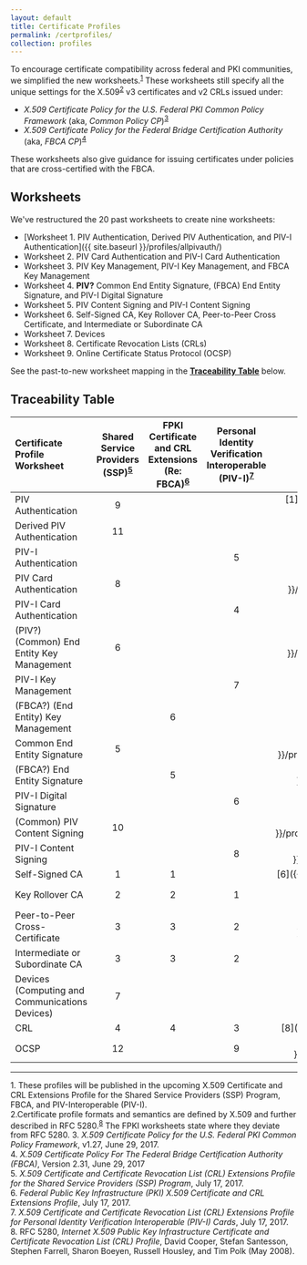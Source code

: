 ```yaml
---
layout: default
title: Certificate Profiles
permalink: /certprofiles/
collection: profiles
---
```

To encourage certificate compatibility across federal and PKI communities, we simplified the new worksheets.<sup>[1](#1)</sup> These worksheets still specify all the unique settings for the X.509<sup>[2](#2)</sup> v3 certificates and v2 CRLs issued under:

* _X.509 Certificate Policy for the U.S. Federal PKI Common Policy Framework_ (aka, _Common Policy CP_)<sup>[3](#3)</sup>
* _X.509 Certificate Policy for the Federal Bridge Certification Authority_ (aka, _FBCA CP_)<sup>[4](#4)</sup> 

These worksheets also give guidance for issuing certificates under policies that are cross-certified with the FBCA.  
<!--Didn't see any worksheets with statements to this effect.-->

## Worksheets

We've restructured the 20 past worksheets to create nine worksheets: 

* [Worksheet 1. PIV Authentication, Derived PIV Authentication, and PIV-I Authentication]({{ site.baseurl }}/profiles/allpivauth/)<br>
* Worksheet 2. PIV Card Authentication and PIV-I Card Authentication<br>
* Worksheet 3. PIV Key Management, PIV-I Key Management, and FBCA Key Management<br>
* Worksheet 4. **PIV?** Common End Entity Signature, (FBCA) End Entity Signature, and PIV-I Digital Signature<br>
* Worksheet 5. PIV Content Signing and PIV-I Content Signing<br>
* Worksheet 6. Self-Signed CA, Key Rollover CA, Peer-to-Peer Cross Certificate, and Intermediate or Subordinate CA<br>
* Worksheet 7. Devices <!--renamed Computing and Communications Devices--><br>
* Worksheet 8. Certificate Revocation Lists (CRLs)<br>
* Worksheet 9. Online Certificate Status Protocol (OCSP)<br>

See the past-to-new worksheet mapping in the [**Traceability Table**](#traceability) below. 

## Traceability Table

<!--These links don't work yet-->

| **Certificate Profile Worksheet**           | **Shared<br>Service<br>Providers<br>(SSP)<sup>[5](#5)</sup><br>**  | **FPKI<br>Certificate<br>and CRL Extensions<br>(Re: FBCA)<sup>[6](#6)</sup><br>**     | **Personal<br>Identity<br>Verification<br>Interoperable<br>(PIV-I)<sup>[7](#7)</sup>**     | **Current<br>**   |
| :----------------------------------  | :---------:  | :-----------:    | :-----------:      | :-----------:      |
| PIV Authentication       |  9              |             |               | [1]({{ site.baseurl }}/profiles/all pivauth/)       |
| Derived PIV Authentication       |  11              |             |               | [1]({{ site.baseurl }}/profiles/allpivauth/)             |
| PIV-I Authentication       |                |             |  5             | [1]({{ site.baseurl }}/profiles/allpivauth/)    |
| PIV Card Authentication       | 8               |             |               | [2]({{ site.baseurl }}/profiles/commoncardauth/)             |
| PIV-I Card Authentication       |                |             |  4             | [2]({{ site.baseurl }}/profiles/pivicardauth/)             |
| (PIV?) (Common) End Entity Key Management       | 6               |             |               | [3]({{ site.baseurl }}/profiles/commonkeymgmt/)    |
| PIV-I Key Management       |                |             | 7              | [3]({{ site.baseurl }}/profiles/pivikeymgmt/)        |
| (FBCA?) (End Entity) Key Management       |                |  6           |               | [3]({{ site.baseurl }}/profiles/keymgmt/) |
| Common End Entity Signature       | 5              |              |               | [4]({{ site.baseurl }}/profiles/commonendentitysign/)             |
| (FBCA?) End Entity Signature       |                | 5        |                 | [4]({{ site.baseurl }}/profiles/endentitysign/)             |
| PIV-I Digital Signature       |                |              |  6            | [4]({{ site.baseurl }}/profiles/pividigsign/)             |
| (Common) PIV Content Signing       | 10               |             |               | [5]({{ site.baseurl }}/profiles/commonpivcontentsign/)             |
| PIV-I Content Signing       |                |             |  8             | [5]({{ site.baseurl }}/profiles/pivicontentsign/)             |
| Self-Signed CA                       | 1            | 1                |               | [6]({{ site.baseurl }}/profiles/xxxx/)             |
| Key Rollover CA                      | 2             | 2               |  1            | [6]({{ site.baseurl }}/profiles/keyrolloverca/)             |
| Peer-to-Peer Cross-Certificate       | 3             | 3                |  2            | [6]({{ site.baseurl }}/profiles/p2pcrosscert/)             |
| Intermediate or Subordinate CA       | 3              | 3               |  2            | [6]({{ site.baseurl }}/profiles/intorsubca/)             |
| Devices (Computing and Communications Devices)       | 7               |             |               | [7]({{ site.baseurl }}/profiles/devices/)             |
| CRL                                  | 4              | 4               |  3            | [8]({{ site.baseurl }}/profiles/crl/)             |
| OCSP       | 12               |             | 9             | [9]({{ site.baseurl }}/profiles/delegatedocsp/)             |

-----------------
<a name="1">1</a>. These profiles will be published in the upcoming X.509 Certificate and CRL Extensions Profile for the Shared Service Providers (SSP) Program, FBCA, and PIV-Interoperable (PIV-I).<br>
<a name="2">2</a>.Certificate profile formats and semantics are defined by X.509 and further described in RFC 5280.<sup>[8](#8)</sup> The FPKI worksheets state where they deviate from RFC 5280.
<a name="3">3</a>. _X.509 Certificate Policy for the U.S. Federal PKI Common Policy Framework_, v1.27, June 29, 2017.<br>
<a name="4">4</a>. _X.509 Certificate Policy For The Federal Bridge Certification Authority (FBCA)_, Version 2.31, June 29, 2017<br>
<a name="5">5</a>. _X.509 Certificate and Certificate Revocation List (CRL) Extensions Profile for the Shared Service Providers (SSP) Program_, July 17, 2017.<br>
<a name="6">6</a>. _Federal Public Key Infrastructure (PKI) X.509 Certificate and CRL Extensions Profile_, July 17, 2017.<br>
<a name="7">7</a>. _X.509 Certificate and Certificate Revocation List (CRL) Extensions Profile for Personal Identity Verification Interoperable (PIV-I) Cards_, July 17, 2017.<br>
<a name="8">8</a>. RFC 5280, _Internet X.509 Public Key Infrastructure Certificate and Certificate Revocation List (CRL) Profile_, David Cooper, Stefan Santesson, Stephen Farrell, Sharon Boeyen, Russell Housley, and Tim Polk (May 2008).<br>
